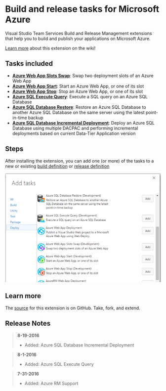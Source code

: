 # Build and release tasks for Microsoft Azure

Visual Studio Team Services Build and Release Management extensions that help you to build and publish your applications on Microsoft Azure.

[Learn more](https://github.com/geeklearningio/gl-vsts-tasks-azure/wiki) about this extension on the wiki!

## Tasks included

* **[Azure Web App Slots Swap](https://github.com/geeklearningio/gl-vsts-tasks-azure/wiki/Azure-Web-App-Slots-Swap)**: Swap two deployment slots of an Azure Web App
* **[Azure Web App Start](https://github.com/geeklearningio/gl-vsts-tasks-azure/wiki/Azure-Web-App-Start)**: Start an Azure Web App, or one of its slot
* **[Azure Web App Stop](https://github.com/geeklearningio/gl-vsts-tasks-azure/wiki/Azure-Web-App-Stop)**: Stop an Azure Web App, or one of its slot
* **[Azure SQL Execute Query](https://github.com/geeklearningio/gl-vsts-tasks-azure/wiki/Azure-SQL-Execute-Query)**: Execute a SQL query on an Azure SQL Database
* **[Azure SQL Database Restore](https://github.com/geeklearningio/gl-vsts-tasks-azure/wiki/Azure-SQL-Database-Restore)**: Restore an Azure SQL Database to another Azure SQL Database on the same server using the latest point-in-time backup
* **[Azure SQL Database Incremental Deployment](https://github.com/geeklearningio/gl-vsts-tasks-azure/wiki/Azure-SQL-Database-Incremental-Deployment)**: Deploy an Azure SQL Database using multiple DACPAC and performing incremental deployments based on current Data-Tier Application version

## Steps

After installing the extension, you can add one (or more) of the tasks to a new or existing [build definition](https://www.visualstudio.com/en-us/docs/build/define/create) or [release definition](https://www.visualstudio.com/en-us/docs/release/author-release-definition/more-release-definition)

![add-task](Screenshots/Add-Tasks.png)

## Learn more

The [source](https://github.com/geeklearningio/gl-vsts-tasks-azure) for this extension is on GitHub. Take, fork, and extend.

## Release Notes

> **8-19-2016**
> - Added: Azure SQL Database Incremental Deployment

> **8-1-2016**
> - Added: Azure SQL Execute Query

> **7-31-2016**
> - Added: Azure RM Support

